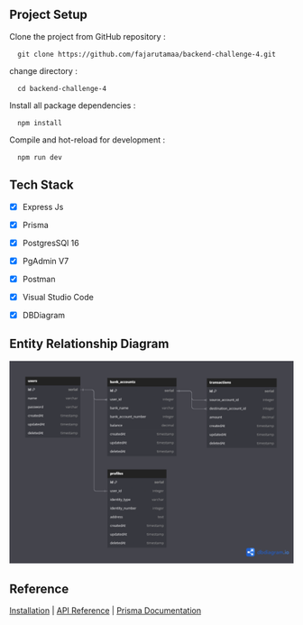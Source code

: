 ## Project Setup
Clone the project from GitHub repository :

      git clone https://github.com/fajarutamaa/backend-challenge-4.git
      
change directory :

      cd backend-challenge-4

Install all package dependencies :

      npm install

Compile and hot-reload for development :

      npm run dev

## Tech Stack
- [x] Express Js
- [x] Prisma
- [x] PostgresSQl 16
- [x] PgAdmin V7
- [x] Postman
- [x] Visual Studio Code
- [x] DBDiagram


## Entity Relationship Diagram
![App Screenshot](erd_challenge4.png)
      
## Reference
[Installation](https://www.npmjs.com/package/express) | [API Reference](https://expressjs.com/en/4x/api.html#app) | [Prisma Documentation](https://www.prisma.io/docs/concepts/overview/what-is-prisma)